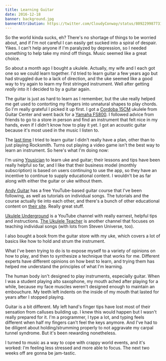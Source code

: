 ```yaml
---
title: Learning Guitar
date: 2016-12-18
banner: background.jpg
bannerAttribution: https://twitter.com/CloudyConway/status/809229987731701760
---
```


So the world kinda sucks, eh? There's no shortage of things to be worried about, and if I'm not careful I can easily get sucked into a spiral of despair. Yikes. I can't help anyone if I'm paralyzed by depression, so I needed something to help take my mind off things. Music seemed like a great choice.

So about a month ago I bought a ukulele. Actually, my wife and I each got one so we could learn together. I'd tried to learn guitar a few years ago but had struggled due to a lack of direction, and the uke seemed like a good way to try again to learn my first stringed instrument. Well after getting _really_ into it I decided to by a guitar again.

The guitar is just as hard to learn as I remember, but the uke really helped me get used to contorting my fingers into unnatural shapes to play chords. So I'm really grateful I picked it up first. I got a [Cordoba 15CM](http://amzn.to/2i3vzGq) ukulele from Guitar Center and went back for a [Yamaha FS800](http://amzn.to/2hVWvfq). I followed advice from friends to go to a store in person and find an instrument that felt nice in my hands, even if I didn't know how to play it yet. I got an acoustic guitar because it's most used in the music I listen to.

The [last time](https://www.instagram.com/p/nn7ASGjBng/) I tried to learn guitar I didn't really have a plan, other than to just playing Rocksmith. Turns out playing a video game isn't the best way to learn an instrument. So here's what I'm doing now:

I'm using [Yousician](http://yousician.com) to learn uke and guitar; their lessons and tips have been really helpful so far, and I like that their business model (monthly subscription) is based on users continuing to use the app, so they have an incentive to continue to supply educational content. I wouldn't be as far along with either the guitar or uke without them.

[Andy Guitar](https://www.youtube.com/user/andycrowley) has a free YouTube-based guitar course that I've been following, as well as tutorials on individual songs. The tutorials and the course actually tie into each other, and there's a bunch of other educational content on [their site](https://www.andyguitar.co.uk). Really great stuff.

[Ukulele Underground](https://www.youtube.com/user/ukuleleunderground) is a YouTube channel with really earnest, helpful tips and instructions. [The Ukulele Teacher](https://www.youtube.com/user/TheUkuleleTeacher) is another channel that focuses on teaching individual songs (with lots from Steven Universe, too).

I also bought a book from the guitar store with my uke, which covers a lot of basics like how to hold and strum the instrument.

What I've been trying to do is to expose myself to a variety of opinions on how to play, and then to synthesize a technique that works for me. Different experts have different opinions on how best to learn, and trying them has helped me understand the principles of what I'm learning.

The human body isn't designed to play instruments, especially guitar. When I was a student playing alto saxophone, my mouth ached after playing for a while, because my face muscles weren't designed enough to maintain an embouchure. My teeth left indents on the inside of my mouth that lasted for years after I stopped playing.

Guitar is a bit different. My left hand's finger tips have lost most of their sensation from calluses building up. I knew this would happen but I wasn't really prepared for it. I'm a programmer, I type a lot, and typing feels different when half my fingers can't feel the keys anymore. And I've had to be diligent about holding/strumming properly to not aggravate my carpal tunnel syndrome. But it's been rewarding nonetheless.

I turned to music as a way to cope with crappy world events, and it's worked: I'm feeling less stressed and more able to focus. The next two weeks off are gonna be jam-tastic.

<YouTube videoID='hIoiyoo9W0Q' />
